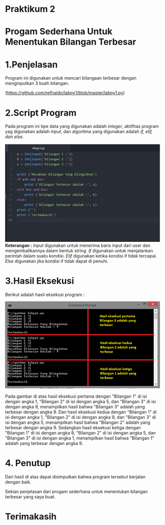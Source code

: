 # Praktikum 2
# Progam Sederhana Untuk Menentukan Bilangan Terbesar
# 1.Penjelasan
Program ini digunakan untuk mencari bilangaan terbesar dengan menginputkan 3 buah bilangan. 

(https://github.com/refhaldo/labpy1/blob/master/labpy1.py)
# 2.Script Program
Pada program ini tipe data yang digunakan adalah *integer*, aktifitas program yag digunakan adalah *input*, dan algoritma yang digunakan adalah *if, elif, dan else*. 

![image](https://github.com/refhaldo/labpy1/blob/master/1.png?raw=true)
**Keterangan :**
*Input* digunakan untuk menerima baris input dari user dan mengembalikannya dalam bentuk string.
*If* digunakan untuk menjalankan perintah dalam suatu kondisi.
*Elif* digunakan ketika kondisi if tidak tercapai.
*Else* digunakan jika kondisi if tidak dapat di penuhi.
# 3.Hasil Eksekusi
Berikut adalah hasil eksekusi program :

![image](https://github.com/refhaldo/labpy1/blob/master/2.png?raw=true) 

Pada gambar di atas hasil eksekusi pertama dengan "Bilangan 1" di isi dengan angka 1, "Bilangan 2" di isi dengan angka 5, dan "Bilangan 3" di isi dengan angka 9, menampilkan hasil bahwa "Bilangan 3" adalah yang terbesar dengan angka 9. 
Dan hasil eksekusi kedua dengan "Bilangan 1" di isi dengan angka 1, "Bilangan 2" di isi dengan angka 9, dan "Bilangan 3" di isi dengan angka 5, menampilkan hasil bahwa "Bilangan 2" adalah yang terbesar dengan angka 9. 
Sedangkan hasil eksekusi ketiga dengan "Bilangan 1" di isi dengan angka 9, "Bilangan 2" di isi dengan angka 5, dan "Bilangan 3" di isi dengan angka 1, menampilkan hasil bahwa "Bilangan 1" adalah yang terbesar dengan angka 9.
# 4. Penutup
Dari hasil di atas dapat disimpulkan bahwa program tersebut berjalan dengan baik.

Sekian penjelasan dari progam sederhana untuk menentukan bilangan terbesar yang saya buat.  
# Terimakasih
